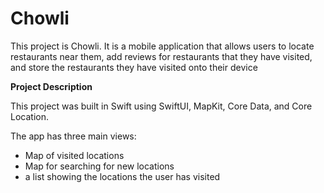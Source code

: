 # Chowli

This project is Chowli. It is a mobile application that allows users to locate restaurants near them, add reviews for restaurants that they have visited, and store the restaurants they have visited onto their device


**Project Description**

This project was built in Swift using SwiftUI, MapKit, Core Data, and Core Location.

The app has three main views:
- Map of visited locations
- Map for searching for new locations
- a list showing the locations the user has visited
